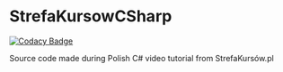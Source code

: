 # StrefaKursowCSharp

[![Codacy Badge](https://api.codacy.com/project/badge/Grade/05246f71eff24897a6acba3fd94ec632)](https://app.codacy.com/gh/Kitsune001/StrefaKursowCSharp?utm_source=github.com&utm_medium=referral&utm_content=Kitsune001/StrefaKursowCSharp&utm_campaign=Badge_Grade_Settings)

Source code made during Polish C# video tutorial from StrefaKursów.pl
